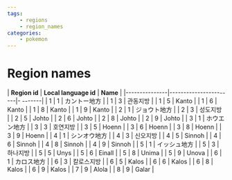 ```yaml
---
tags:
    - regions
    - region_names
categories:
    - pokemon
---
```


# Region names

| **Region id** | **Local language id** | **Name** |
|---------------|-----------------------|-  -------|
| 1         | 1                 | カントー地方 |
| 1         | 3                 | 관동지방   |
| 1         | 5                 | Kanto  |
| 1         | 6                 | Kanto  |
| 1         | 8                 | Kanto  |
| 1         | 9                 | Kanto  |
| 2         | 1                 | ジョウト地方 |
| 2         | 3                 | 성도지방   |
| 2         | 5                 | Johto  |
| 2         | 6                 | Johto  |
| 2         | 8                 | Johto  |
| 2         | 9                 | Johto  |
| 3         | 1                 | ホウエン地方 |
| 3         | 3                 | 호연지방   |
| 3         | 5                 | Hoenn  |
| 3         | 6                 | Hoenn  |
| 3         | 8                 | Hoenn  |
| 3         | 9                 | Hoenn  |
| 4         | 1                 | シンオウ地方 |
| 4         | 3                 | 신오지방   |
| 4         | 5                 | Sinnoh |
| 4         | 6                 | Sinnoh |
| 4         | 8                 | Sinnoh |
| 4         | 9                 | Sinnoh |
| 5         | 1                 | イッシュ地方 |
| 5         | 3                 | 하나지방   |
| 5         | 5                 | Unys   |
| 5         | 6                 | Einall |
| 5         | 8                 | Unima  |
| 5         | 9                 | Unova  |
| 6         | 1                 | カロス地方  |
| 6         | 3                 | 칼로스지방  |
| 6         | 5                 | Kalos  |
| 6         | 6                 | Kalos  |
| 6         | 8                 | Kalos  |
| 6         | 9                 | Kalos  |
| 7         | 9                 | Alola  |
| 8         | 9                 | Galar  |
